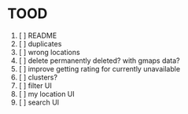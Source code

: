 # TOOD

1. [ ] README
2. [ ] duplicates
3. [ ] wrong locations
4. [ ] delete permanently deleted? with gmaps data?
5. [ ] improve getting rating for currently unavailable
6. [ ] clusters?
7. [ ] filter UI
8. [ ] my location UI
9. [ ] search UI